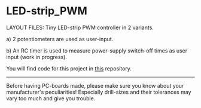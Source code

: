 
LED-strip_PWM
=============

LAYOUT FILES: Tiny LED-strip PWM controller in 2 variants.

a) 2 potentiometers are used as user-input.

b) An RC timer is used to measure power-supply switch-off times as
   user input (work in progress).


You will find code for this project in [this](https://github.com/madworm/ATtiny_projects/tree/master/13/LED-strip_PWM) repository.


---

Before having PC-boards made, please make sure you know about your manufacturer's peculiarities!
Especially drill-sizes and their tolerances may vary too much and give you trouble.

